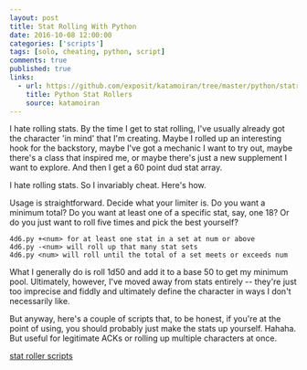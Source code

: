 ```yaml
---
layout: post
title: Stat Rolling With Python
date: 2016-10-08 12:00:00  
categories: ['scripts']
tags: [solo, cheating, python, script]
comments: true
published: true
links:
  - url: https://github.com/exposit/katamoiran/tree/master/python/statrollers
    title: Python Stat Rollers
    source: katamoiran
---
```


I hate rolling stats. By the time I get to stat rolling, I've usually already got the character 'in mind' that I'm creating. Maybe I rolled up an interesting hook for the backstory, maybe I've got a mechanic I want to try out, maybe there's a class that inspired me, or maybe there's just a new supplement I want to explore. And then I get a 60 point dud stat array.

I hate rolling stats. So I invariably cheat. Here's how.

<!--more-->

Usage is straightforward. Decide what your limiter is. Do you want a minimum total? Do you want at least one of a specific stat, say, one 18? Or do you just want to roll five times and pick the best yourself?

~~~
4d6.py +<num> for at least one stat in a set at num or above
4d6.py -<num> will roll up that many stat sets
4d6.py <num> will roll until the total of a set meets or exceeds num
~~~

What I generally do is roll 1d50 and add it to a base 50 to get my minimum pool. Ultimately, however, I've moved away from stats entirely -- they're just too imprecise and fiddly and ultimately define the character in ways I don't necessarily like.

But anyway, here's a couple of scripts that, to be honest, if you're at the point of using, you should probably just make the stats up yourself. Hahaha. But useful for legitimate ACKs or rolling up multiple characters at once.

<div id="button"><a href="https://github.com/exposit/katamoiran/tree/master/python/statrollers" class="btn btn-info">stat roller scripts</a></div>
